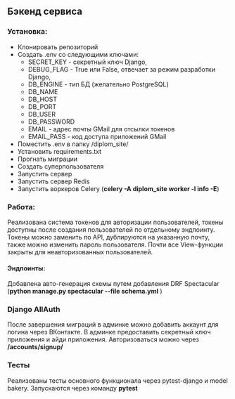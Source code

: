 ## Бэкенд сервиса

### Установка:
* Клонировать репозиторий
* Создать .env со следующими ключами: 
  * SECRET_KEY - секретный ключ Django,
  * DEBUG_FLAG - True или False, отвечает за режим разработки Django,
  * DB_ENGINE - тип БД (желательно PostgreSQL)
  * DB_NAME
  * DB_HOST
  * DB_PORT
  * DB_USER
  * DB_PASSWORD
  * EMAIL - адрес почты GMail для отсылки токенов
  * EMAIL_PASS - код доступа приложений GMail
* Поместить .env в папку /diplom_site/
* Установить requirements.txt
* Прогнать миграции
* Создать суперпользователя
* Запустить сервер
* Запустить сервер Redis
* Запустить воркеров Celery (**celery -A diplom_site worker -l info -E**)


### Работа:

Реализована система токенов для авторизации пользователей, токены доступны после создания пользователей
по отдельному эндпоинту. Токены можно заменить по API, дублируются на указанную почту, также можно изменить пароль пользователя. Почти все
View-функции закрыты для неавторизованных пользователей. 

#### Эндпоинты:

Добавлена авто-генерация схемы путем добавления DRF Spectacular (**python manage.py spectacular --file schema.yml** )

### Django AllAuth

После завершения миграций в админке можно добавить аккаунт для логина через ВКонтакте. В админке предоставить секретный ключ приложения
 и айди приложения. Авторизоваться можно через **/accounts/signup/**

### Тесты

Реализованы тесты основного функционала через pytest-django и model bakery. Запускаются через команду **pytest** 



